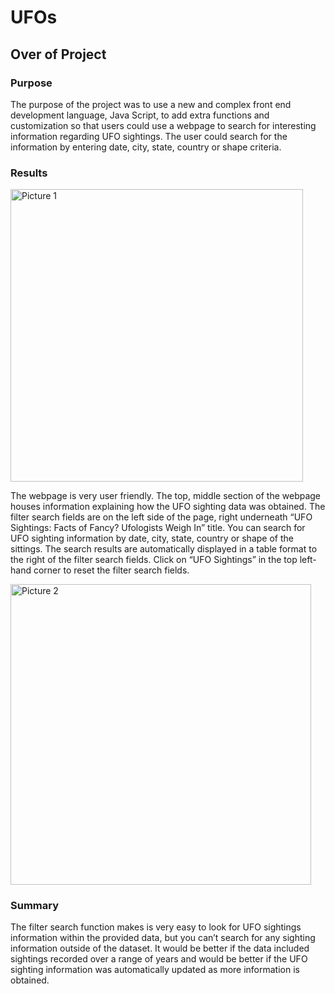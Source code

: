 # UFOs

## Over of Project

### Purpose

The purpose of the project was to use a new and complex front end development language, Java Script, to add extra functions and customization so that users could use a webpage to search for interesting information regarding UFO sightings. The user could search for the information by entering date, city, state, country or shape criteria.

### Results

<img width="468" alt="Picture 1" src="https://user-images.githubusercontent.com/89553690/141721231-71c86643-71dd-4dc5-a86e-0d125d26980a.png">

The webpage is very user friendly. The top, middle section of the webpage houses information explaining how the UFO sighting data was obtained. The filter search fields are on the left side of the page, right underneath “UFO Sightings: Facts of Fancy? Ufologists Weigh In” title. You can search for UFO sighting information by date, city, state, country or shape of the sittings. The search results are automatically displayed in a table format to the right of the filter search fields. Click on “UFO Sightings” in the top left-hand corner to reset the filter search fields.

<img width="481" alt="Picture 2" src="https://user-images.githubusercontent.com/89553690/141721251-af804bc3-219e-48cf-b418-e53f387c5203.png">

### Summary

The filter search function makes is very easy to look for UFO sightings information within the provided data, but you can’t search for any sighting information outside of the dataset. It would be better if the data included sightings recorded over a range of years and would be better if the UFO sighting information was automatically updated as more information is obtained. 

